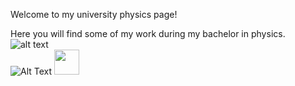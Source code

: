 

<p align="center">
  
Welcome to my university physics page!

Here you will find some of my work during my bachelor in physics.
![alt text](https://i.imgur.com/2N9cKJc.png)<br>
![Alt Text](https://s2.gifyu.com/images/ezgif.com-optimizedb0b198f1a39aba3.gif)
<img src="https://s2.gifyu.com/images/ezgif.com-optimizedb0b198f1a39aba3.gif" width="40" height="40" />
</p>
